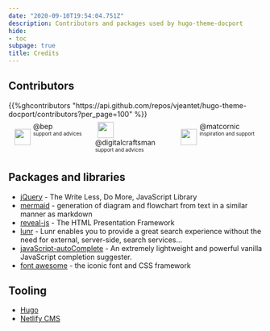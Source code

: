 ```yaml
---
date: "2020-09-10T19:54:04.751Z"
description: Contributors and packages used by hugo-theme-docport
hide:
- toc
subpage: true
title: Credits
---
```



## Contributors
<style type="text/css">
.ghContributors{
	display:flex;
	flex-flow:  wrap;
	align-content: space-around;
}

.ghContributors > div{
	margin:7px;
	line-height: initial;
	display:flex;
	flex-flow:  wrap;
	flex-direction: row;
	width: 30%;
	align-items: baseline;
}

.ghContributors img{
	margin: auto 5px !important;
	padding: 0px 0px ;

}

.ghContributors > div span{
	display:flex;
	flex-direction: column ; 
}

.ghContributors a {
	text-decoration: none!important;
}

.ghContributors > div span label{
	font-size: x-small;
	margin: 0px 0px ;
}



</style>
<div class="ghContributors">
{{%ghcontributors "https://api.github.com/repos/vjeantet/hugo-theme-docport/contributors?per_page=100" %}}

<div>
	<img src="https://avatars2.githubusercontent.com/u/394382?v=3" class="inline" width="32" height="32" style="height: 32px;height: 32px; vertical-align:middle; ">
	<span>
		<a href="https://github.com/bep">@bep</a>
		<label class="contributions">support and advices</label>
	</span>
</div>

<div>
	<img src="https://avatars2.githubusercontent.com/u/7010165?v=3" class="inline" width="32" height="32" style="height: 32px;height: 32px; vertical-align:middle; ">
	<span>
		<a href="https://github.com/digitalcraftsman">@digitalcraftsman</a>	
		<label class="contributions">support and advices</label>
	</span>
</div>

<div style="margin:7px">
	<img src="https://avatars2.githubusercontent.com/u/3520706?v=3" class="inline" width="32" height="32" style="height: 32px;height: 32px; vertical-align:middle; ">
	<span>
		<a href="https://github.com/matcornic">@matcornic</a>
		<label>inspiration and support</label>
	</span>
</div>

</div>



## Packages and libraries
* [jQuery](https://jquery.com) - The Write Less, Do More, JavaScript Library
* [mermaid](https://knsv.github.io/mermaid) - generation of diagram and flowchart from text in a similar manner as markdown
* [reveal-js](http://lab.hakim.se/reveal-js) - The HTML Presentation Framework
* [lunr](https://lunrjs.com) - Lunr enables you to provide a great search experience without the need for external, server-side, search services...
* [javaScript-autoComplete](https://github.com/Pixabay/JavaScript-autoComplete) - An extremely lightweight and powerful vanilla JavaScript completion suggester.
* [font awesome](http://fontawesome.io/) - the iconic font and CSS framework


## Tooling
* [Hugo](https://gohugo.io/) 
* [Netlify CMS](https://www.netlifycms.org/) 